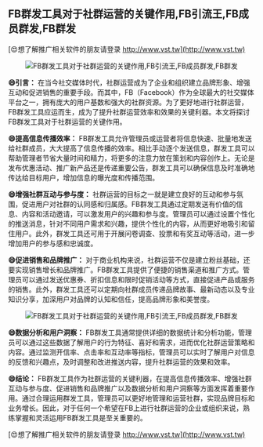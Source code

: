 ## **FB群发工具对于社群运营的关键作用,FB引流王,FB成员群发,FB群发**

[😍想了解推广相关软件的朋友请登录 http://www.vst.tw](http://www.vst.tw)

 <center><img src="https://vst.tw/MP4/tuiguang/png/1.png" alt="FB群发工具对于社群运营的关键作用,FB引流王,FB成员群发,FB群发"></center>

**😄引言：**
在当今社交媒体时代，社群运营成为了企业和组织建立品牌形象、增强互动和促进销售的重要手段。而其中，FB（Facebook）作为全球最大的社交媒体平台之一，拥有庞大的用户基数和强大的社群资源。为了更好地进行社群运营，FB群发工具应运而生，成为了提升社群运营效率和效果的关键利器。本文将探讨FB群发工具对于社群运营的关键作用。

**😄提高信息传播效率：**
FB群发工具允许管理员或运营者将信息快速、批量地发送给社群成员，大大提高了信息传播的效率。相比手动逐个发送信息，群发工具可以帮助管理者节省大量时间和精力，将更多的注意力放在策划和内容创作上。无论是发布优惠活动、推广新产品还是传递重要公告，群发工具可以确保信息及时准确地传达给目标用户，增加信息的曝光度和传播范围。

**😄增强社群互动与参与度：**
社群运营的目标之一就是建立良好的互动和参与氛围，促进用户对社群的认同感和归属感。FB群发工具通过定期发送有价值的信息、内容和活动邀请，可以激发用户的兴趣和参与度。管理员可以通过设置个性化的推送消息，针对不同用户需求和兴趣，提供个性化的内容，从而更好地吸引和留住用户。此外，群发工具还可用于开展问卷调查、投票和有奖互动等活动，进一步增加用户的参与感和忠诚度。

**😄促进销售和品牌推广：**
对于商业机构来说，社群运营不仅是建立粉丝基础，还要实现销售增长和品牌推广。FB群发工具提供了便捷的销售渠道和推广方式。管理员可以通过发送优惠券、折扣信息和限时促销活动等方式，直接促进产品或服务的销售。此外，群发工具还可以定期向社群成员传递品牌故事、最新动态以及专业知识分享，加深用户对品牌的认知和信任，提高品牌形象和美誉度。

 <center><img src="https://vst.tw/MP4/tuiguang/png/7.png" alt="FB群发工具对于社群运营的关键作用,FB引流王,FB成员群发,FB群发"></center>

**😄数据分析和用户洞察：**
FB群发工具通常提供详细的数据统计和分析功能，管理员可以通过这些数据了解用户的行为特征、喜好和需求，进而优化社群运营策略和内容。通过监测开信率、点击率和互动率等指标，管理员可以实时了解用户对信息的反馈和兴趣点，及时调整和改进推送内容，提升社群运营的效果和效率。

**😄结论：**
FB群发工具作为社群运营的关键利器，在提高信息传播效率、增强社群互动与参与度、促进销售和品牌推广以及数据分析和用户洞察等方面发挥着重要作用。通过合理运用群发工具，管理员可以更好地管理和运营社群，实现品牌目标和业务增长。因此，对于任何一个希望在FB上进行社群运营的企业或组织来说，熟练掌握和灵活运用FB群发工具是至关重要的。

[😍想了解推广相关软件的朋友请登录 http://www.vst.tw](http://www.vst.tw)



